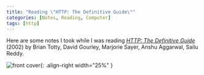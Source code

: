 ```yaml
---
title: "Reading \"HTTP: The Definitive Guide\""
categories: [Notes, Reading, Computer]
tags: [http]
---
```


Here are some notes I took while I was reading [*HTTP: The Definitive Guide*](http://shop.oreilly.com/product/9781565925090.do) (2002) by Brian Totty, David Gourley, Marjorie Sayer, Anshu Aggarwal, Sailu Reddy.

![front cover](https://covers.oreillystatic.com/images/9781565925090/cat.gif){: .align-right width="25%" }
